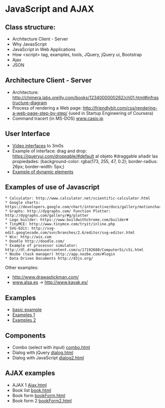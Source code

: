 # JavaScript and AJAX

## Class structure:
- Architecture Client - Server
- Why JavasScript
- JavaScript in Web Applications
- How &lt;script&gt; tag, examples, tools, JQuery, jQuery ui, Bootstrap
- Ajax
- JSON

## Architecture Client - Server
- Architecture: <http://chimera.labs.oreilly.com/books/1234000000262/ch01.html#infrastructure-diagram>
- Process of rendering a Web page: <http://friendlybit.com/css/rendering-a-web-page-step-by-step/> (used in Startup Engineering of Coursera)
- Command tracert (in MS-DOS) www.casio.jp

## User Interface
- [Video interfaces](https://youtu.be/M0IR40ud0jU?t=2m16s) to 3m0s
- Example of interface: drag and drop: <https://jqueryui.com/droppable/#default> al objeto #draggable añadir las propiedades: (background-color: rgba(173, 255, 47, 0.2); border-radius: 26px; border-width: 5px;)
- [Example of dynamic elements](http://www.w3schools.com/jsref/tryit.asp?filename=tryjsref_document_createelement2)

## Examples of use of Javascript
	* Calculator: http://www.calculator.net/scientific-calculator.html
	* Google charts: https://developers.google.com/chart/interactive/docs/gallery/motionchart#Example
	* Graphs: http://dygraphs.com/ Function Plotter: http://dygraphs.com/gallery/#g/plotter
	* Lego builder: https://www.buildwithchrome.com/builder#
	* TinyMCE: http://www.tinymce.com/tryit/inline.php
	* SVG-Edit: http://svg-edit.googlecode.com/svn/branches/2.6/editor/svg-editor.html
	* Wix: http://wix.com
	* Doodle http://doodle.com/
	* Example of processor simulator: http://dl.dropboxusercontent.com/u/17192680/Computer5i/c5i.html
	* Nozbe (task manager) http://app.nozbe.com/#login
	* Data Driven Documents http://d3js.org/

Other examples:
* http://www.drawastickman.com/
* www.alsa.es -> http://www.kayak.es/

## Examples
- [basic example](JavaScript/basicJavascript.html)
- [Examples 1](JavaScript/JavaScript1.html)
- [Examples 2](JavaScript/JavaScript2.html)

## Components
- Combo (select with input) [combo.html](JavaScript/components/combo.html)
- Dialog with jQuery [dialog.html](JavaScript/components/dialog.html)
- Dialog with JavaScript [dialog2.html](JavaScript/components/dialog2.html)

## AJAX examples
- AJAX 1 [Ajax.html](AJAX/Ajax.html)
- Book list [book.html](AJAX/book.html)
- Book form [bookForm.html](AJAX/bookForm.html)
- Book form 2 [bookForm2.html](AJAX/bookForm2.html)
